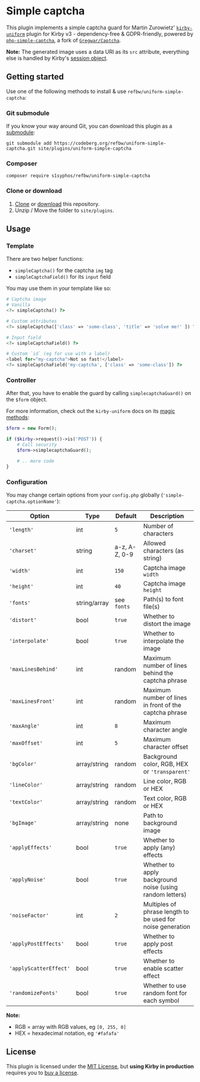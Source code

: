 # Simple captcha

This plugin implements a simple captcha guard for Martin Zurowietz' [`kirby-uniform`](https://github.com/mzur/kirby-uniform) plugin for Kirby v3 - dependency-free & GDPR-friendly, powered by [`php-simple-captcha`](https://codeberg.org/S1SYPHOS/php-simple-captcha), a fork of [`Gregwar/Captcha`](https://github.com/Gregwar/Captcha).

**Note:** The generated image uses a data URI as its `src` attribute, everything else is handled by Kirby's [session object](https://getkirby.com/docs/reference/objects/cms/app/session).


## Getting started

Use one of the following methods to install & use `refbw/uniform-simple-captcha`:


### Git submodule

If you know your way around Git, you can download this plugin as a [submodule](https://github.com/blog/2104-working-with-submodules):

```text
git submodule add https://codeberg.org/refbw/uniform-simple-captcha.git site/plugins/uniform-simple-captcha
```


### Composer

```text
composer require s1syphos/refbw/uniform-simple-captcha
```


### Clone or download

1. [Clone](https://codeberg.org/refbw/uniform-simple-captcha.git) or [download](https://codeberg.org/refbw/uniform-simple-captcha/archive/main.zip) this repository.
2. Unzip / Move the folder to `site/plugins`.


## Usage

### Template

There are two helper functions:

- `simpleCaptcha()` for the captcha `img` tag
- `simpleCaptchaField()` for its `input` field

You may use them in your template like so:

```php
# Captcha image
# Vanilla
<?= simpleCaptcha() ?>

# Custom attributes
<?= simpleCaptcha(['class' => 'some-class', 'title' => 'solve me!' ]) ?>

# Input field
<?= simpleCaptchaField() ?>

# Custom `id` (eg for use with a label)
<label for="my-captcha">Not so fast!</label>
<?= simpleCaptchaField('my-captcha', ['class' => 'some-class']) ?>
```


### Controller

After that, you have to enable the guard by calling `simplecaptchaGuard()` on the `$form` object.

For more information, check out the `kirby-uniform` docs on its [magic methods](https://kirby-uniform.readthedocs.io/en/latest/guards/guards/#magic-methods):

```php
$form = new Form();

if ($kirby->request()->is('POST')) {
    # Call security
    $form->simplecaptchaGuard();

    # .. more code
}
```


### Configuration

You may change certain options from your `config.php` globally (`'simple-captcha.optionName'`):

| Option                 | Type         | Default       | Description                                                |
| ---------------------- | ------------ | ------------- | ---------------------------------------------------------- |
| `'length'`             | int          | `5`           | Number of characters                                       |
| `'charset'`            | string       | a-z, A-Z, 0-9 | Allowed characters (as string)                             |
| `'width'`              | int          | `150`         | Captcha image `width`                                      |
| `'height'`             | int          | `40`          | Captcha image `height`                                     |
| `'fonts'`              | string/array | see `fonts`   | Path(s) to font file(s)                                    |
| `'distort'`            | bool         | `true`        | Whether to distort the image                               |
| `'interpolate'`        | bool         | `true`        | Whether to interpolate the image                           |
| `'maxLinesBehind'`     | int          | random        | Maximum number of lines behind the captcha phrase          |
| `'maxLinesFront'`      | int          | random        | Maximum number of lines in front of the captcha phrase     |
| `'maxAngle'`           | int          | `8`           | Maximum character angle                                    |
| `'maxOffset'`          | int          | `5`           | Maximum character offset                                   |
| `'bgColor'`            | array/string | random        | Background color, RGB, HEX or `'transparent'`              |
| `'lineColor'`          | array/string | random        | Line color, RGB or HEX                                     |
| `'textColor'`          | array/string | random        | Text color, RGB or HEX                                     |
| `'bgImage'`            | array/string | none          | Path to background image                                   |
| `'applyEffects'`       | bool         | `true`        | Whether to apply (any) effects                             |
| `'applyNoise'`         | bool         | `true`        | Whether to apply background noise (using random letters)   |
| `'noiseFactor'`        | int          | `2`           | Multiples of phrase length to be used for noise generation |
| `'applyPostEffects'`   | bool         | `true`        | Whether to apply post effects                              |
| `'applyScatterEffect'` | bool         | `true`        | Whether to enable scatter effect                           |
| `'randomizeFonts'`     | bool         | `true`        | Whether to use random font for each symbol                 |

**Note:**
- RGB = array with RGB values, eg `[0, 255, 0]`
- HEX = hexadecimal notation, eg `'#fafafa'`


## License

This plugin is licensed under the [MIT License](LICENSE), but **using Kirby in production** requires you to [buy a license](https://getkirby.com/buy).
